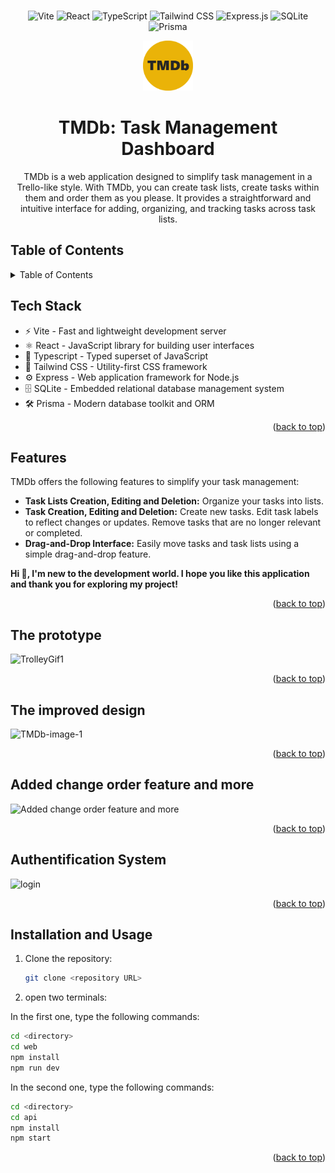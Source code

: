 <br />
<div align="center">

![Vite](https://img.shields.io/badge/Vite-B73BFE?style=for-the-badge&logo=vite&logoColor=FFD62E)
![React](https://img.shields.io/badge/React-20232A?style=for-the-badge&logo=react&logoColor=61DAFB)
![TypeScript](https://img.shields.io/badge/TypeScript-007ACC?style=for-the-badge&logo=typescript&logoColor=white)
![Tailwind CSS](https://img.shields.io/badge/Tailwind_CSS-38B2AC?style=for-the-badge&logo=tailwind-css&logoColor=white)
![Express.js](https://img.shields.io/badge/Express.js-000000?style=for-the-badge&logo=express&logoColor=white)
![SQLite](https://img.shields.io/badge/SQLite-07405E?style=for-the-badge&logo=sqlite&logoColor=white)
![Prisma](https://img.shields.io/badge/Prisma-3982CE?style=for-the-badge&logo=Prisma&logoColor=white)

<img src="web\public\TMDb-icon.png" alt="Logo" width="80" height="80">

  <h1 align="center" id="tmdb-top">TMDb: Task Management Dashboard</h3>

  <p align="center">
    TMDb is a web application designed to simplify task management in a Trello-like style. With TMDb, you can create task lists, create tasks within them and order them as you please. It provides a straightforward and intuitive interface for adding, organizing, and tracking tasks across task lists.
  </p>
</div>

## Table of Contents

<details>
  <summary>Table of Contents</summary>
  <ol>
    <li><a href="#tech-stack">Tech Stack</a></li>
    <li><a href="#features">Features</a></li>
    <li><a href="#the-prototype">The Prototype</a></li>
    <li><a href="#the-improved-design">The Improved Design</a></li>
    <li><a href="#added-change-order-feature-and-more">Added change order feature and more</a></li>
    <li><a href="#authentification-system">Authentification System</a></li>
    <li><a href="#installation-and-usage">Installation and Usage</a></li>
  </ol>
</details>

## Tech Stack

- ⚡️ Vite - Fast and lightweight development server
- ⚛️ React - JavaScript library for building user interfaces
- 📘 Typescript - Typed superset of JavaScript
- 🎨 Tailwind CSS - Utility-first CSS framework
- ⚙️ Express - Web application framework for Node.js
- 🗄️ SQLite - Embedded relational database management system
- 🛠️ Prisma - Modern database toolkit and ORM

<p align="right">(<a href="#tmdb-top">back to top</a>)</p>

## Features

TMDb offers the following features to simplify your task management:

- **Task Lists Creation, Editing and Deletion:** Organize your tasks into lists.
- **Task Creation, Editing and Deletion:** Create new tasks. Edit task labels to reflect changes or updates. Remove tasks that are no longer relevant or completed.
- **Drag-and-Drop Interface:** Easily move tasks and task lists using a simple drag-and-drop feature.

**Hi 👋, I'm new to the development world. I hope you like this application and thank you for exploring my project!**

<p align="right">(<a href="#tmdb-top">back to top</a>)</p>

## The prototype

![TrolleyGif1](https://github.com/lam-vincent/to-do-list/assets/62343240/8f0c1b13-a642-452b-9014-a9d65b46b538)

<p align="right">(<a href="#tmdb-top">back to top</a>)</p>

## The improved design

![TMDb-image-1](https://github.com/lam-vincent/to-do-list/assets/62343240/d6546ac1-5171-42c0-b58e-0abe7b674437)

<p align="right">(<a href="#tmdb-top">back to top</a>)</p>

## Added change order feature and more

![Added change order feature and more](https://github.com/lam-vincent/TMDb-Task-Management-Dashboard/assets/62343240/74b1878a-3bb8-4d38-b8d4-9edfb3b02691)

<p align="right">(<a href="#tmdb-top">back to top</a>)</p>

## Authentification System

![login](https://github.com/lam-vincent/TMDb-Task-Management-Dashboard/assets/62343240/974e4080-5f31-460a-8be2-c46c91eeb8bd)

<p align="right">(<a href="#tmdb-top">back to top</a>)</p>

## Installation and Usage

1. Clone the repository:

   ```bash
   git clone <repository URL>
   ```

2. open two terminals:

In the first one, type the following commands:

```bash
cd <directory>
cd web
npm install
npm run dev
```

In the second one, type the following commands:

```bash
cd <directory>
cd api
npm install
npm start
```

<p align="right">(<a href="#tmdb-top">back to top</a>)</p>
